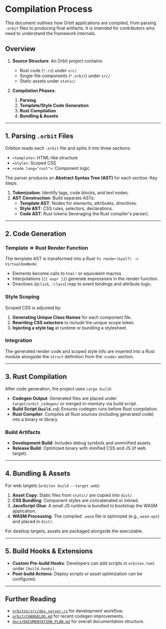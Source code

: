 # Compilation Process

This document outlines how Orbit applications are compiled, from parsing `.orbit` files to producing final artifacts. It is intended for contributors who need to understand the framework internals.

## Overview

1. **Source Structure**: An Orbit project contains:
   - Rust code (`*.rs`) under `src/`
   - Single-file components (`*.orbit`) under `src/`
   - Static assets under `static/`

2. **Compilation Phases**:
   1. **Parsing**
   2. **Template/Style Code Generation**
   3. **Rust Compilation**
   4. **Bundling & Assets**

---

## 1. Parsing `.orbit` Files

Orbiton reads each `.orbit` file and splits it into three sections:

- `<template>`: HTML-like structure
- `<style>`: Scoped CSS
- `<code lang="rust">`: Component logic

The parser produces an **Abstract Syntax Tree (AST)** for each section. Key steps:

1. **Tokenization**: Identify tags, code blocks, and text nodes.
2. **AST Construction**: Build separate ASTs:
   - **Template AST**: Nodes for elements, attributes, directives.
   - **Style AST**: CSS rules, selectors, declarations.
   - **Code AST**: Rust tokens (leveraging the Rust compiler's parser).

<!-- Placeholder: diagram of `.orbit` parsing -->

---

## 2. Code Generation

### Template => Rust Render Function

The template AST is transformed into a Rust `fn render(&self) -> VirtualDomNode`:

- Elements become calls to `html!` or equivalent macros.
- Interpolations (`{{ expr }}`) generate expressions in the render function.
- Directives (`@click`, `:class`) map to event bindings and attribute logic.

### Style Scoping

Scoped CSS is adjusted by:

1. **Generating Unique Class Names** for each component file.
2. **Rewriting CSS selectors** to include the unique scope token.
3. **Injecting a style tag** at runtime or bundling a stylesheet.

### Integration

The generated render code and scoped style info are inserted into a Rust module alongside the `struct` definition from the `<code>` section.

---

## 3. Rust Compilation

After code generation, the project uses `cargo build`:

- **Codegen Output**: Generated files are placed under `target/orbit_codegen/` or merged in-memory via build script.
- **Build Script (`build.rs`)**: Ensures codegen runs before Rust compilation.
- **Rust Compiler**: Compiles all Rust sources (including generated code) into a binary or library.

### Build Artifacts

- **Development Build**: Includes debug symbols and unminified assets.
- **Release Build**: Optimized binary with minified CSS and JS (if web target).

---

## 4. Bundling & Assets

For web targets (`orbiton build --target web`):

1. **Asset Copy**: Static files from `static/` are copied into `dist/`.
2. **CSS Bundling**: Component styles are concatenated or inlined.
3. **JavaScript Glue**: A small JS runtime is bundled to bootstrap the WASM application.
4. **WASM Processing**: The compiled `.wasm` file is optimized (e.g., `wasm-opt`) and placed in `dist/`.

For desktop targets, assets are packaged alongside the executable.

---

## 5. Build Hooks & Extensions

- **Custom Pre-build Hooks**: Developers can add scripts in `orbiton.toml` under `[build.hooks]`.
- **Post-build Actions**: Deploy scripts or asset optimization can be configured.

---

## Further Reading

- [`orbiton/src/dev_server.rs`](../../orbiton/src/dev_server.rs) for development workflow.
- [`orbit/CHANGELOG.md`](../../orbit/CHANGELOG.md) for recent codegen improvements.
- [`docs/DOCUMENTATION_PLAN.md`](/docs/DOCUMENTATION_PLAN.md) for overall documentation structure.
